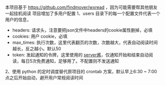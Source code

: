 本项目基于 https://github.com/findmover/wxread ，因为可能需要帮其他朋友一起挂机阅读 项目增加了多用户配置
1、users 目录下的每一个配置文件代表一个用户的信息，  
- headers: 请求头，注意要把json文件中headers的cookie属性删掉，必填
- cookies: 用户 cookie，必填
- max_times: 执行次数，这里代表翻页的次数，次数越大，代表自动阅读时间越长，反之越小。默认50  
- token: 发起通知的令牌，这里使用的 [server酱](https://sct.ftqq.com)，仅通知开始和结束自动阅读，每日5次免费通知，足够用了。不配置则不发送通知

2、使用 python 的定时调度替代原项目的 crontab 方案，默认早上6:30 ~ 7:00 点之后开始自动，避开用户常规阅读时间